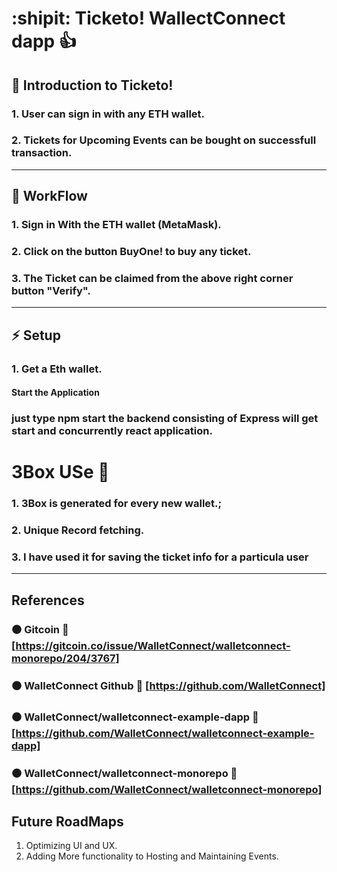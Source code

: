 # :shipit: Ticketo! WallectConnect dapp :+1:

## :information_desk_person: Introduction to Ticketo!

### 1. User can sign in  with any ETH wallet.
### 2. Tickets for Upcoming Events can be bought on successfull transaction.
<hr>

## :ocean: WorkFlow
### 1. Sign in With the ETH wallet (MetaMask).
### 2. Click on the button BuyOne! to buy any ticket.
### 3. The Ticket can be claimed from the above right corner button "Verify".

 <hr>
 
 ## :zap: Setup
### 1. Get a Eth wallet.
  #### Start the Application 
 ###  just type **npm start** the backend consisting of Express will get start and concurrently react application.
   
# 3Box USe :postbox:
### 1. 3Box is generated for every new wallet.;
### 2. Unique Record fetching.
### 3. I have used it for saving the ticket info for a particula user
<hr>

## References
### :black_circle: Gitcoin :link: [https://gitcoin.co/issue/WalletConnect/walletconnect-monorepo/204/3767]

### :black_circle: WalletConnect Github  :link: [https://github.com/WalletConnect]

### :black_circle: WalletConnect/walletconnect-example-dapp :link: [https://github.com/WalletConnect/walletconnect-example-dapp]

### :black_circle: WalletConnect/walletconnect-monorepo :link: [https://github.com/WalletConnect/walletconnect-monorepo]

## Future RoadMaps
1. Optimizing UI and UX.
2. Adding More functionality to Hosting and Maintaining Events.
